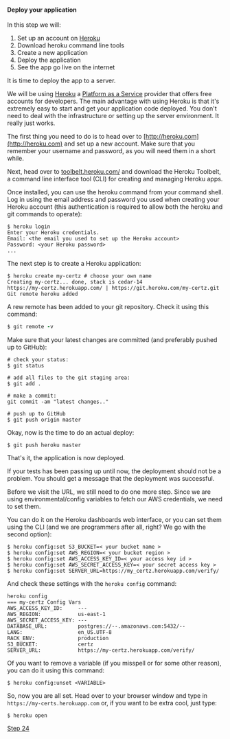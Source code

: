 #### Deploy your application

In this step we will:

1. Set up an account on [Heroku](http://heroku.com)
2. Download heroku command line tools
3. Create a new application
4. Deploy the application
5. See the app go live on the internet

It is time to deploy the app to a server.

We will be using [Heroku](http://heroku.com) a [Platform as a Service](https://en.wikipedia.org/wiki/Platform_as_a_service) provider that
offers free accounts for developers. The main advantage with using Heroku is that it's extremely easy to start and get your application code deployed.
You don't need to deal with the infrastructure or setting up the server environment. It really just works.

The first thing you need to do is to head over to [http://heroku.com](http://heroku.com) and set up a new account. Make sure that you remember your username and password, as you will need them in a short while.

Next, head over to [toolbelt.heroku.com/](https://toolbelt.heroku.com/) and download the Heroku Toolbelt, a command line interface tool (CLI) for creating and managing Heroku apps.

Once installed, you can use the heroku command from your command shell.
Log in using the email address and password you used when creating your Heroku account (this authentication is required to allow both the heroku and git commands to operate):

```shell
$ heroku login
Enter your Heroku credentials.
Email: <the email you used to set up the Heroku account>
Password: <your Heroku password>
...
```
The next step is to create a Heroku application:

```shell
$ heroku create my-certz # choose your own name
Creating my-certz... done, stack is cedar-14
https://my-certz.herokuapp.com/ | https://git.heroku.com/my-certz.git
Git remote heroku added
```

A rew remote has been added to your git repository. Check it using this command:

```ruby
$ git remote -v
```

Make sure that your latest changes are committed (and preferably pushed up to GitHub):

```shell
# check your status:
$ git status

# add all files to the git staging area:
$ git add .

# make a commit:
git commit -am "latest changes.."

# push up to GitHub
$ git push origin master
```

Okay, now is the time to do an actual deploy:

```shell
$ git push heroku master
```

That's it, the application is now deployed.

If your tests has been passing up until now, the deployment should not be a problem.
You should get a message that the deployment was successful.

Before we visit the URL, we still need to do one more step. Since we are using environmental/config
variables to fetch our AWS credentials, we need to set them.

You can do it on the Heroku dashboards web interface, or you can set them using the CLI
(and we are programmers after all, right? We go with the second option):

```shell
$ heroku config:set S3_BUCKET=< your bucket name >
$ heroku config:set AWS_REGION=< your bucket region >
$ heroku config:set AWS_ACCESS_KEY_ID=< your access key id >
$ heroku config:set AWS_SECRET_ACCESS_KEY=< your secret access key >
$ heroku config:set SERVER_URL=https://my_certz.herokuapp.com/verify/
```

And check these settings with the `heroku config` command:

```shell
heroku config
=== my-certz Config Vars
AWS_ACCESS_KEY_ID:     ---
AWS_REGION:            us-east-1
AWS_SECRET_ACCESS_KEY: ---
DATABASE_URL:          postgres://--.amazonaws.com:5432/--
LANG:                  en_US.UTF-8
RACK_ENV:              production
S3_BUCKET:             certz
SERVER_URL:            https://my-certz.herokuapp.com/verify/
```

Of you want to remove a variable (if you misspell or for some other reason), you can do it using this command:

```shell
$ heroku config:unset <VARIABLE>
```

So, now you are all set. Head over to your browser window and type in `https://my-certs.herokuapp.com` or, if you want to be extra cool, just type:

```shell
$ heroku open
```

[Step 24](step24.md)
